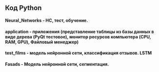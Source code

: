 ## Код Python

#### Neural_Networks  - НС, тест, обучение.
#### application  - приложения (представление таблицы из базы данных в виде дерева (PyQt тестовое), монитор ресурсов компьютера (CPU, RAM, GPU), Файловый менеджер)
#### test_films - модель нейронной сети, классификация отзывов. LSTM 
#### Fasads - Модель нейронной сети, сегментация.
